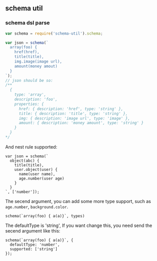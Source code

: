 ## schema util

### schema dsl parse

```js
var schema = require('schema-util').schema;

var json = schema(`
  array(foo) {
    href(href),
    title(title),
    img.image(image url),
    amount(money amout)
  }
`);
// json should be so:
/**
  {
    type: 'array',
    description: 'foo',
    properties: {
      href: { description: 'href', type: 'string' },
      title: { description: 'title', type: 'string' },
      img: { description: 'image url', type: 'image' },
      amount: { description: 'money amount', type: 'string' }
    }
  }
*/
```

And nest rule supported:

```
var json = schema(`
  object(abc) {
    title(title),
    user.object(user) {
      name(user name),
      age.number(user age)
    }
  }
`, ['number']);
```

The secend argument, you can add some more type support, such as
`age.number`, `background.color`.

```
schema(`array(foo) { a(a)}`, types)
```

The defaultType is 'string', If you want change this, you need send
the secend argument like this:

```
schema(`array(foo) { a(a)}`, {
  defaultType: 'number',
  supported: ['string']
});
```
